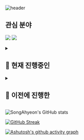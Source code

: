 ![header](https://capsule-render.vercel.app/api?type=slice&height=300&color=gradient&text=Hello&textBg=false&reversal=false&fontSize=70&animation=fadeIn&desc=I'm%20Ahyeon&rotate=20&fontAlign=54&fontAlignY=20&descSize=40&descAlign=65&descAlignY=37)

<h2>관심 분야</h2>

<a href="https://www.instagram.com/"><img src="https://img.shields.io/badge/Spring-6DB33F?style=flat-square&logo=Spring&logoColor=white"/></a>
<a href="https://www.instagram.com/"><img src="https://img.shields.io/badge/Spring Boot-6DB33F?style=flat-square&logo=SpringBoot&logoColor=white"/></a>


<details>
<summary>
  <h2>🏃 현재 진행중인</h2>
</summary>
 
   [![Readme Card](https://github-readme-stats.vercel.app/api/pin/?username=nhnacademy-be5-staff99&repo=store99-bookstore&show_owner=true)](https://github.com/anuraghazra/github-readme-stats)
 
   [![Readme Card](https://github-readme-stats.vercel.app/api/pin/?username=nhnacademy-be5-staff99&repo=store99-auth&show_owner=true)](https://github.com/anuraghazra/github-readme-stats)
   
   [![Readme Card](https://github-readme-stats.vercel.app/api/pin/?username=nhnacademy-be5-staff99&repo=store99-gateway&show_owner=true)](https://github.com/anuraghazra/github-readme-stats)
   
</details>

<details>
<summary>
  <h2>🧗 이전에 진행한</h2>
</summary>
 
   [![Readme Card](https://github-readme-stats.vercel.app/api/pin/?username=SWA3-6-ESCAPE&repo=backend&show_owner=true)](https://github.com/anuraghazra/github-readme-stats)

   [![Readme Card](https://github-readme-stats.vercel.app/api/pin/?username=CNU-CD-team1&repo=proj-colab&show_owner=true)](https://github.com/anuraghazra/github-readme-stats)

</details>

![SongAhyeon's GitHub stats](https://github-readme-stats.vercel.app/api?username=SongAhyeon01&show_icons=true&theme=react)

[![GitHub Streak](https://streak-stats.demolab.com/?user=SongAhyeon01&theme=react)](https://git.io/streak-stats)

[![Ashutosh's github activity graph](https://github-readme-activity-graph.vercel.app/graph?username=SongAhyeon01&theme=react)](https://github.com/ashutosh00710/github-readme-activity-graph)



